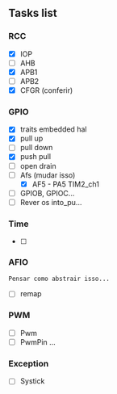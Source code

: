 ## Tasks list

### RCC
- [X] IOP
- [ ] AHB
- [X] APB1
- [ ] APB2
- [X] CFGR (conferir)

### GPIO
- [x] traits embedded hal
- [x] pull up
- [ ] pull down
- [x] push pull
- [ ] open drain
- [ ] Afs (mudar isso)
    - [x] AF5 - PA5 TIM2_ch1
- [ ] GPIOB, GPIOC...
- [ ] Rever os into_pu...

### Time
- [ ] 

### AFIO
    Pensar como abstrair isso...
- [ ] remap

### PWM
- [ ] Pwm
- [ ] PwmPin
...

### Exception
- [ ] Systick

